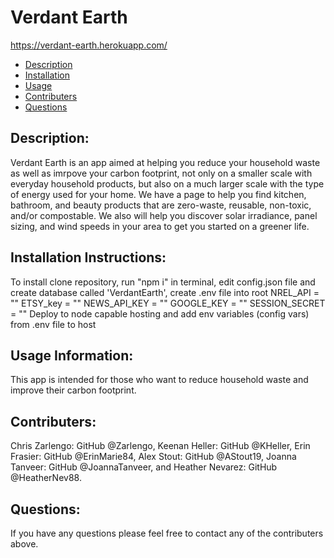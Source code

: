 # Verdant Earth

https://verdant-earth.herokuapp.com/
  
  * [Description](#description)
  * [Installation](#installation)
  * [Usage](#usage)
  * [Contributers](#contributing)
  * [Questions](#questions)
  
  
## Description:
  Verdant Earth is an app aimed at helping you reduce your household waste as well as imrpove your carbon footprint, not only on a smaller scale with everyday household products, but also on a much larger scale with the type of energy used for your home. We have a page to help you find kitchen, bathroom, and beauty products that are zero-waste, reusable, non-toxic, and/or compostable. We also will help you discover solar irradiance, panel sizing, and wind speeds in your area to get you started on a greener life. 
  ## Installation Instructions:
  To install clone repository, run "npm i" in terminal, edit config.json file and create database called 'VerdantEarth', create .env file into root
   NREL_API = ""
   ETSY_key = ""
   NEWS_API_KEY = ""
   GOOGLE_KEY = ""
   SESSION_SECRET = ""
Deploy to node capable hosting and add env variables (config vars) from .env file to host
  ## Usage Information:
  This app is intended for those who want to reduce household waste and improve their carbon footprint.
  ## Contributers:
 Chris Zarlengo: GitHub @Zarlengo, Keenan Heller: GitHub @KHeller, Erin Frasier: GitHub @ErinMarie84, Alex Stout: GitHub @AStout19, Joanna Tanveer: GitHub @JoannaTanveer, and Heather Nevarez: GitHub @HeatherNev88.
## Questions:
If you have any questions please feel free to contact any of the contributers above.
